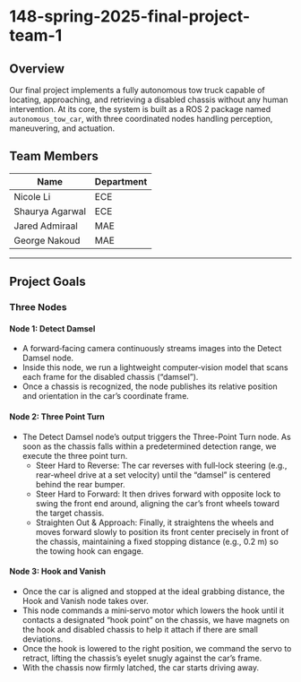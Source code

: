 ﻿# 148-spring-2025-final-project-team-1



 
## Overview
Our final project implements a fully autonomous tow truck capable of locating, approaching, and retrieving a disabled chassis without any human intervention. At its core, the system is built as a ROS 2 package named `autonomous_tow_car`, with three coordinated nodes handling perception, maneuvering, and actuation.

## Team Members

| Name | Department |
|------|-------|
| Nicole Li | ECE |
| Shaurya Agarwal| ECE |
| Jared Admiraal | MAE | 
| George Nakoud | MAE | 

---

## Project Goals 
### Three Nodes
#### Node 1: Detect Damsel
- A forward‐facing camera continuously streams images into the Detect Damsel node.
- Inside this node, we run a lightweight computer‐vision model that scans each frame for the disabled chassis (“damsel”).
- Once a chassis is recognized, the node publishes its relative position and orientation in the car’s coordinate frame.

#### Node 2: Three Point Turn
- The Detect Damsel node’s output triggers the Three-Point Turn node. As soon as the chassis falls within a predetermined detection range, we execute the three point turn.
  - Steer Hard to Reverse: The car reverses with full‐lock steering (e.g., rear‐wheel drive at a set velocity) until the “damsel” is centered behind the rear bumper.
  - Steer Hard to Forward: It then drives forward with opposite lock to swing the front end around, aligning the car’s front wheels toward the target chassis.
  - Straighten Out & Approach: Finally, it straightens the wheels and moves forward slowly to position its front center precisely in front of the chassis, maintaining a fixed stopping distance (e.g., 0.2 m) so the towing hook can engage.

#### Node 3: Hook and Vanish
- Once the car is aligned and stopped at the ideal grabbing distance, the Hook and Vanish node takes over.
- This node commands a mini‐servo motor which lowers the hook until it contacts a designated “hook point” on the chassis, we have magnets on the hook and disabled chassis to help it attach if there are small deviations.
- Once the hook is lowered to the right position, we command the servo to retract, lifting the chassis’s eyelet snugly against the car’s frame.
- With the chassis now firmly latched, the car starts driving away.
